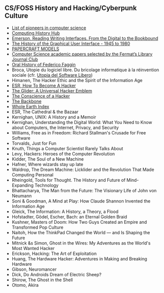 ## CS/FOSS History and Hacking/Cyberpunk Culture

- [List of pioneers in computer science](https://en.wikipedia.org/wiki/List_of_pioneers_in_computer_science)
- [Computing History Hub](https://mollymielke.notion.site/Computing-History-Hub-be72f307fc2e4b05abe3dc67eb937521)
- [Emerson, Reading Writing Interfaces. From the Digital to the Bookbound](https://www.upress.umn.edu/book-division/books/reading-writing-interfaces)
- [The History of the Graphical User Interface - 1945 to 1980](https://lunduke.substack.com/p/the-history-of-the-graphical-user)
- [PAPERCRAFT MODELS](https://rockybergen.com/papercraft)
- [Computer Science academic papers selected by the Fermat’s Library Journal Club ](https://fermatslibrary.com/journal_club)
- [Oral History of Federico Faggin](http://archive.computerhistory.org/resources/text/Oral_History/Faggin_Federico/Faggin_Federico_1_2_3.oral_history.2004.102658025.pdf)
- Broca, Utopie du logiciel libre. Du bricolage informatique à la réinvention sociale (cfr. [Utopia del Software Libero](https://www.mimesisedizioni.it/libro/9788857547046))
- Himanen, The Hacker Ethic and the Spirit of the Information Age
- [ESR, How To Become A Hacker](http://www.catb.org/~esr/faqs/hacker-howto.html#why_this)
- [The Glider: A Universal Hacker Emblem](http://www.catb.org/hacker-emblem/)
- [The Conscience of a Hacker](http://phrack.org/issues/7/3.html)
- [The Backbone](https://technicshistory.com/the-backbone/)
- [Whole Earth Index](https://wholeearth.info/)
- ESR, The Cathedral & the Bazaar
- Kernighan, UNIX: A History and a Memoir
- Kernighan, Understanding the Digital World: What You Need to Know about Computers, the Internet, Privacy, and Security
- Williams, Free as in Freedom: Richard Stallman's Crusade for Free Software
- Torvalds, Just for Fun
- Knuth, Things a Computer Scientist Rarely Talks About
- Levy, Hackers: Heroes of the Computer Revolution
- Kidder, The Soul of a New Machine
- Hafner, Where wizards stay up late
- Waldrop, The Dream Machine: Licklider and the Revolution That Made Computing Personal
- Rheingold, Tools for Thought. The History and Future of Mind-Expanding Technology
- Bhattacharya, The Man from the Future: The Visionary Life of John von Neumann
- Soni & Goodman, A Mind at Play: How Claude Shannon Invented the Information Age
- Gleick, The Information: A History, a Theory, a Flood
- Hofstadter, Gödel, Escher, Bach: an Eternal Golden Braid
- Kushner, Masters of Doom: How Two Guys Created an Empire and Transformed Pop Culture
- Naitoh, How the ThinkPad Changed the World ― and Is Shaping the Future
- Mitnick &s Simon, Ghost in the Wires: My Adventures as the World's Most Wanted Hacker
- Erickson, Hacking: The Art of Exploitation
- Huang, The Hardware Hacker: Adventures in Making and Breaking Hardware
- Gibson, Neuromancer
- Dick, Do Androids Dream of Electric Sheep?
- Shirow, The Ghost in the Shell
- Otomo, Akira
